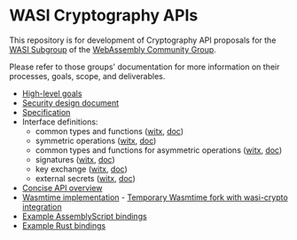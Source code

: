 # WASI Cryptography APIs

This repository is for development of Cryptography API proposals for the
[WASI Subgroup] of the [WebAssembly Community Group].

Please refer to those groups' documentation for more information on their
processes, goals, scope, and deliverables.

[WASI Subgroup]: https://github.com/WebAssembly/WASI
[WebAssembly Community Group]: https://www.w3.org/community/webassembly/

* [High-level goals](docs/HighLevelGoals.md)
* [Security design document](design/security.md)
* [Specification](docs/wasi-crypto.md)
* Interface definitions:
  * common types and functions ([witx](witx/proposal_common.witx), [doc](witx/proposal_common.md))
  * symmetric operations ([witx](witx/proposal_siymmetric.witx), [doc](witx/proposal_symmetric.md))
  * common types and functions for asymmetric operations ([witx](witx/proposal_asymmetric_common.witx), [doc](witx/proposal_asymmetric_common.md))
  * signatures ([witx](witx/proposal_signatures.witx), [doc](witx/proposal_signatures.md))
  * key exchange ([witx](witx/proposal_kx.witx), [doc](witx/proposal_kx.md))
  * external secrets ([witx](witx/proposal_external_secrets.witx), [doc](witx/proposal_external_secrets.md))
* [Concise API overview](witx/wasi_ephemeral_crypto.txt)
* [Wasmtime implementation](implementations/wasmtime) - [Temporary Wasmtime fork with wasi-crypto integration](https://github.com/jedisct1/wasmtime-crypto)
* [Example AssemblyScript bindings](implementations/bindings/assemblyscript)
* [Example Rust bindings](implementations/bindings/rust)
